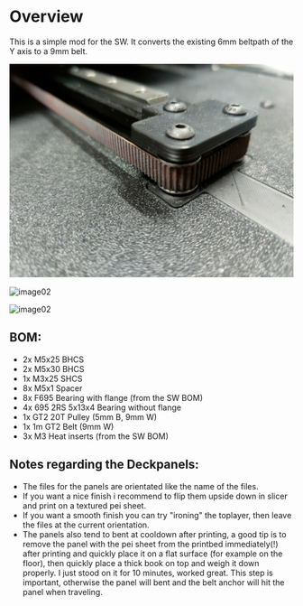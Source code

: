 # Overview

This is a simple mod for the SW. It converts the existing 6mm beltpath of the Y axis to a 9mm belt.

![image01](./images/image01.jpg "Usage")

![image02](./images/image02.jpg "Usage")

![image02](./images/image03.jpg "Usage")

## BOM:
* 2x M5x25 BHCS
* 2x M5x30 BHCS
* 1x M3x25 SHCS
* 8x M5x1 Spacer
* 8x F695 Bearing with flange (from the SW BOM)
* 4x 695 2RS 5x13x4 Bearing without flange
* 1x GT2 20T Pulley (5mm B, 9mm W)
* 1x 1m GT2 Belt (9mm W)
* 3x M3 Heat inserts (from the SW BOM)

## Notes regarding the Deckpanels:
* The files for the panels are orientated like the name of the files.
* If you want a nice finish i recommend to flip them upside down in slicer and print on a textured pei sheet.
* If you want a smooth finish you can try "ironing" the toplayer, then leave the files at the current orientation.
* The panels also tend to bent at cooldown after printing, a good tip is to remove the panel with the pei sheet from the printbed immediately(!) after printing and quickly place it on a flat surface (for example on the floor), then quickly place a thick book on top and weigh it down properly. 
I just stood on it for 10 minutes, worked great. This step is important, otherwise the panel will bent and the belt anchor will hit the panel when traveling.